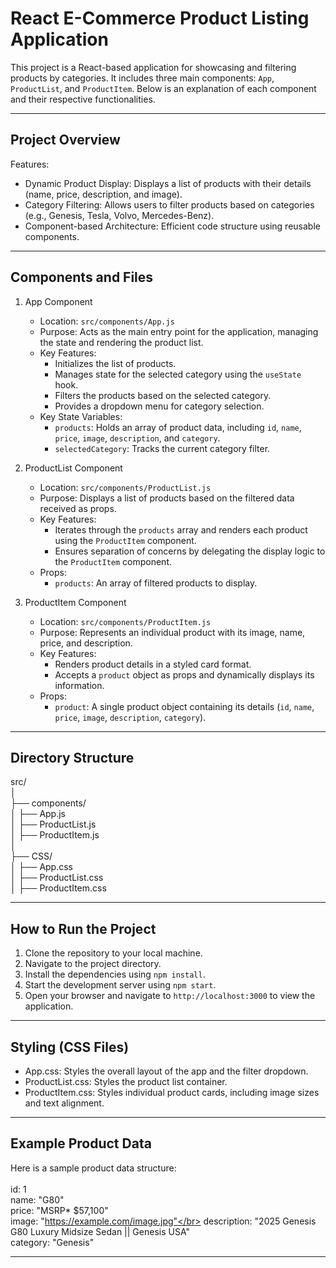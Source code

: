 React E-Commerce Product Listing Application
===========================================

This project is a React-based application for showcasing and filtering products by categories. It includes three main components: `App`, `ProductList`, and `ProductItem`. Below is an explanation of each component and their respective functionalities.

-------------------------------------------
Project Overview
-------------------------------------------
Features:
- Dynamic Product Display: Displays a list of products with their details (name, price, description, and image).
- Category Filtering: Allows users to filter products based on categories (e.g., Genesis, Tesla, Volvo, Mercedes-Benz).
- Component-based Architecture: Efficient code structure using reusable components.

-------------------------------------------
Components and Files
-------------------------------------------

1. App Component
   - Location: `src/components/App.js`
   - Purpose: Acts as the main entry point for the application, managing the state and rendering the product list.
   - Key Features:
     - Initializes the list of products.
     - Manages state for the selected category using the `useState` hook.
     - Filters the products based on the selected category.
     - Provides a dropdown menu for category selection.
   - Key State Variables:
     - `products`: Holds an array of product data, including `id`, `name`, `price`, `image`, `description`, and `category`.
     - `selectedCategory`: Tracks the current category filter.

2. ProductList Component
   - Location: `src/components/ProductList.js`
   - Purpose: Displays a list of products based on the filtered data received as props.
   - Key Features:
     - Iterates through the `products` array and renders each product using the `ProductItem` component.
     - Ensures separation of concerns by delegating the display logic to the `ProductItem` component.
   - Props:
     - `products`: An array of filtered products to display.

3. ProductItem Component
   - Location: `src/components/ProductItem.js`
   - Purpose: Represents an individual product with its image, name, price, and description.
   - Key Features:
     - Renders product details in a styled card format.
     - Accepts a `product` object as props and dynamically displays its information.
   - Props:
     - `product`: A single product object containing its details (`id`, `name`, `price`, `image`, `description`, `category`).

-------------------------------------------
Directory Structure
-------------------------------------------
src/</br>
│</br>
├── components/</br>
│ ├── App.js</br>
│ ├── ProductList.js</br>
│ ├── ProductItem.js</br>
│</br>
├── CSS/</br>
│ ├── App.css</br>
│ ├── ProductList.css</br>
│ ├── ProductItem.css</br>

-------------------------------------------
How to Run the Project
-------------------------------------------
1. Clone the repository to your local machine.
2. Navigate to the project directory.
3. Install the dependencies using `npm install`.
4. Start the development server using `npm start`.
5. Open your browser and navigate to `http://localhost:3000` to view the application.

-------------------------------------------
Styling (CSS Files)
-------------------------------------------
- App.css: Styles the overall layout of the app and the filter dropdown.
- ProductList.css: Styles the product list container.
- ProductItem.css: Styles individual product cards, including image sizes and text alignment.

-------------------------------------------
Example Product Data
-------------------------------------------
Here is a sample product data structure:</br>
</br>
id: 1</br>
name: "G80"</br>
price: "MSRP* $57,100"</br>
image: "https://example.com/image.jpg"</br>
description: "2025 Genesis G80 Luxury Midsize Sedan || Genesis USA"</br>
category: "Genesis"</br>

-------------------------------------------
